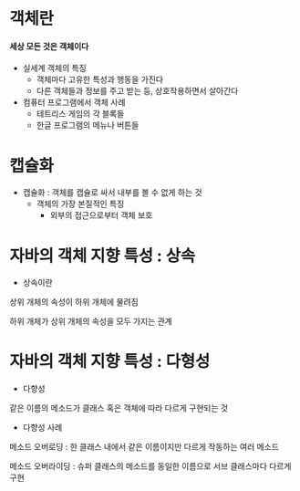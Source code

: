 # 객체란 

#### 세상 모든 것은 객체이다



+ 실세계 객체의 특징
  + 객체마다 고유한 특성과 행동을 가진다
  + 다른 객체들과 정보를 주고 받는 등, 상호작용하면서 살아간다
+ 컴퓨터 프로그램에서 객체 사례
  + 테트리스 게임의 각 블록들
  + 한글 프로그램의 메뉴나 버튼들





 # 캡슐화

+ 캡슐화 : 객체를 캡슐로 싸서 내부를 볼 수 없게 하는 것
  + 객체의 가장 본질적인 특징
    +  외부의 접근으로부터 객체 보호





# 자바의 객체 지향 특성 : 상속

+ 상속이란 

상위 개체의 속성이 하위 개체에 물려짐

하위 개체가 상위 개체의 속성을 모두 가지는 관계







# 자바의 객체 지향 특성 : 다형성

+ 다향성

같은 이름의 메소드가 클래스 혹은 객체에 따라 다르게 구현되는 것

+ 다향성 사례

메소드 오버로딩 : 한 클래스 내에서 같은 이름이지만 다르게 작동하는 여러 메소드

메소드 오버라이딩 : 슈퍼 클래스의 메소드를 동일한 이름으로 서브 클래스마다 다르게 구현